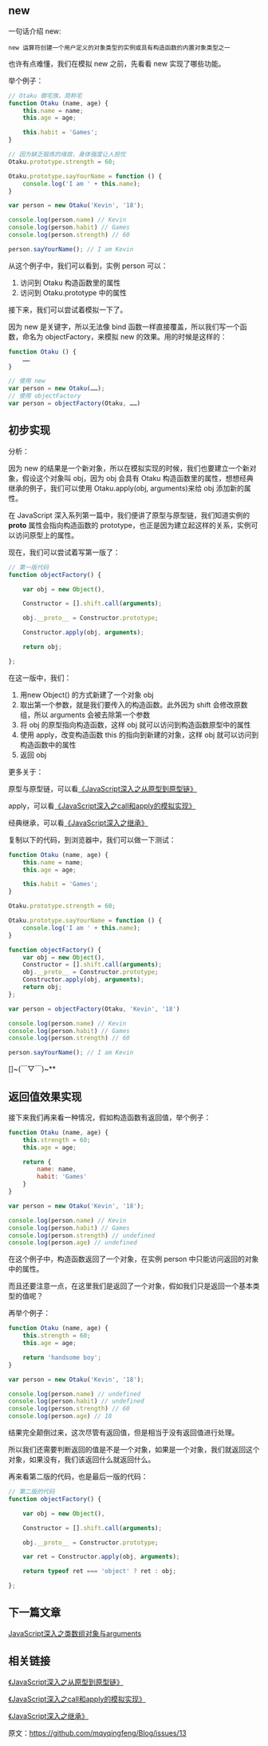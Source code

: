   ## new
  一句话介绍 new:
  
    new 运算符创建一个用户定义的对象类型的实例或具有构造函数的内置对象类型之一
  
  也许有点难懂，我们在模拟 new 之前，先看看 new 实现了哪些功能。
  
  举个例子：
  
  ```js
  // Otaku 御宅族，简称宅
  function Otaku (name, age) {
      this.name = name;
      this.age = age;
  
      this.habit = 'Games';
  }
  
  // 因为缺乏锻炼的缘故，身体强度让人担忧
  Otaku.prototype.strength = 60;
  
  Otaku.prototype.sayYourName = function () {
      console.log('I am ' + this.name);
  }
  
  var person = new Otaku('Kevin', '18');
  
  console.log(person.name) // Kevin
  console.log(person.habit) // Games
  console.log(person.strength) // 60
  
  person.sayYourName(); // I am Kevin
  ```
  
  从这个例子中，我们可以看到，实例 person 可以：
  
  1. 访问到 Otaku 构造函数里的属性
  2. 访问到 Otaku.prototype 中的属性
  
  接下来，我们可以尝试着模拟一下了。
  
  因为 new 是关键字，所以无法像 bind 函数一样直接覆盖，所以我们写一个函数，命名为 objectFactory，来模拟 new 的效果。用的时候是这样的：
  
  ```js
  function Otaku () {
      ……
  }
  
  // 使用 new
  var person = new Otaku(……);
  // 使用 objectFactory
  var person = objectFactory(Otaku, ……)
  ```
  
  ## 初步实现
  分析：
  
  因为 new 的结果是一个新对象，所以在模拟实现的时候，我们也要建立一个新对象，假设这个对象叫 obj，因为 obj 会具有 Otaku 构造函数里的属性，想想经典继承的例子，我们可以使用 Otaku.apply(obj, arguments)来给 obj 添加新的属性。
  
  在 JavaScript 深入系列第一篇中，我们便讲了原型与原型链，我们知道实例的 __proto__ 属性会指向构造函数的 prototype，也正是因为建立起这样的关系，实例可以访问原型上的属性。
  
  现在，我们可以尝试着写第一版了：
  
  ```js
  // 第一版代码
  function objectFactory() {
  
      var obj = new Object(),
  
      Constructor = [].shift.call(arguments);
  
      obj.__proto__ = Constructor.prototype;
  
      Constructor.apply(obj, arguments);
  
      return obj;
  
  };
  ```
  
  在这一版中，我们：
  
  1. 用new Object() 的方式新建了一个对象 obj
  2. 取出第一个参数，就是我们要传入的构造函数。此外因为 shift 会修改原数组，所以 arguments 会被去除第一个参数
  3. 将 obj 的原型指向构造函数，这样 obj 就可以访问到构造函数原型中的属性
  4. 使用 apply，改变构造函数 this 的指向到新建的对象，这样 obj 就可以访问到构造函数中的属性
  5. 返回 obj
  
  更多关于：
  
  原型与原型链，可以看[《JavaScript深入之从原型到原型链》](https://github.com/mqyqingfeng/Blog/issues/2)
  
  apply，可以看[《JavaScript深入之call和apply的模拟实现》](https://github.com/mqyqingfeng/Blog/issues/11)
  
  经典继承，可以看[《JavaScript深入之继承》](https://github.com/mqyqingfeng/Blog/issues/16)
  
  复制以下的代码，到浏览器中，我们可以做一下测试：
  
  ```js
  function Otaku (name, age) {
      this.name = name;
      this.age = age;
  
      this.habit = 'Games';
  }
  
  Otaku.prototype.strength = 60;
  
  Otaku.prototype.sayYourName = function () {
      console.log('I am ' + this.name);
  }
  
  function objectFactory() {
      var obj = new Object(),
      Constructor = [].shift.call(arguments);
      obj.__proto__ = Constructor.prototype;
      Constructor.apply(obj, arguments);
      return obj;
  };
  
  var person = objectFactory(Otaku, 'Kevin', '18')
  
  console.log(person.name) // Kevin
  console.log(person.habit) // Games
  console.log(person.strength) // 60
  
  person.sayYourName(); // I am Kevin
  ```
  
  []~(￣▽￣)~**
  
  ## 返回值效果实现
  接下来我们再来看一种情况，假如构造函数有返回值，举个例子：
  
  ```js
  function Otaku (name, age) {
      this.strength = 60;
      this.age = age;
  
      return {
          name: name,
          habit: 'Games'
      }
  }
  
  var person = new Otaku('Kevin', '18');
  
  console.log(person.name) // Kevin
  console.log(person.habit) // Games
  console.log(person.strength) // undefined
  console.log(person.age) // undefined
  ```
  
  在这个例子中，构造函数返回了一个对象，在实例 person 中只能访问返回的对象中的属性。
  
  而且还要注意一点，在这里我们是返回了一个对象，假如我们只是返回一个基本类型的值呢？
  
  再举个例子：
  
  ```js
  function Otaku (name, age) {
      this.strength = 60;
      this.age = age;
  
      return 'handsome boy';
  }
  
  var person = new Otaku('Kevin', '18');
  
  console.log(person.name) // undefined
  console.log(person.habit) // undefined
  console.log(person.strength) // 60
  console.log(person.age) // 18
  ```
  
  结果完全颠倒过来，这次尽管有返回值，但是相当于没有返回值进行处理。
  
  所以我们还需要判断返回的值是不是一个对象，如果是一个对象，我们就返回这个对象，如果没有，我们该返回什么就返回什么。
  
  再来看第二版的代码，也是最后一版的代码：
  
  ```js
  // 第二版的代码
  function objectFactory() {
  
      var obj = new Object(),
  
      Constructor = [].shift.call(arguments);
  
      obj.__proto__ = Constructor.prototype;
  
      var ret = Constructor.apply(obj, arguments);
  
      return typeof ret === 'object' ? ret : obj;
  
  };
  ```
  
  ## 下一篇文章
  [JavaScript深入之类数组对象与arguments](https://github.com/mqyqingfeng/Blog/issues/14)
  
  ## 相关链接
  [《JavaScript深入之从原型到原型链》](https://github.com/mqyqingfeng/Blog/issues/2)
  
  [《JavaScript深入之call和apply的模拟实现》](https://github.com/mqyqingfeng/Blog/issues/11)
  
  [《JavaScript深入之继承》](https://github.com/mqyqingfeng/Blog/issues/16)
  
  原文：https://github.com/mqyqingfeng/Blog/issues/13

